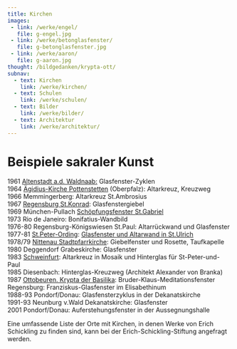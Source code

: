 ```yaml
---
title: Kirchen
images:
 - link: /werke/engel/
   file: g-engel.jpg
 - link: /werke/betonglasfenster/
   file: g-betonglasfenster.jpg
 - link: /werke/aaron/
   file: g-aaron.jpg
thought: /bildgedanken/krypta-ott/
subnav:
  - text: Kirchen
    link: /werke/kirchen/
  - text: Schulen
    link: /werke/schulen/
  - text: Bilder
    link: /werke/bilder/
  - text: Architektur
    link: /werke/architektur/
---
```


# Beispiele sakraler Kunst
 
1961 [Altenstadt a.d. Waldnaab:](/werke/kirchen/altenstadt/) Glasfenster-Zyklen  
1964 [Ägidius-Kirche Pottenstetten](http://www.st-vitus.de/potindex.html) (Oberpfalz): Altarkreuz, Kreuzweg  
1966 Memmingerberg: Altarkreuz St.Ambrosius  
1967 [Regensburg St.Konrad](/werke/kirchen/regensburg-st-konrad/): Glasfenstergiebel  
1969 München-Pullach [Schöpfungsfenster St.Gabriel](/werke/kirchen/pullach/)  
1973 Rio de Janeiro: Bonifatius-Wandbild  
1976-80 Regensburg-Königswiesen St.Paul: Altarrückwand und Glasfenster  
1977-81 [St.Peter-Ording](/werke/kirchen/st-peter-ording/): [Glasfenster und Altarwand in St.Ulrich](http://www.nord-katholiken.de/St-Peter-Ording-St-Ulrich.html)    
1978/79 [Nittenau Stadtpfarrkirche](http://www.pfarrei-nittenau.de/fotos/suche/): Giebelfenster und Rosette, Taufkapelle  
1980 Deggendorf Grabeskirche: Glasfenster  
1983 [Schweinfurt](/werke/kirchen/schweinfurt/): Altarkreuz in Mosaik und Hinterglas für St-Peter-und-Paul  
1985 Diesenbach: Hinterglas-Kreuzweg (Architekt Alexander von Branka)  
1987 [Ottobeuren. Krypta der Basilika](/werke/kirchen/krypta-ott/): Bruder-Klaus-Meditationsfenster   
Regensburg: Franziskus-Glasfenster im Elisabethinum  
1988-93 Pondorf/Donau: Glasfensterzyklus in der Dekanatskirche  
1991-93 Neunburg v.Wald Dekanatskirche: Glasfenster  
2001 Pondorf/Donau: Auferstehungsfenster in der Aussegnungshalle

Eine umfassende Liste der Orte mit Kirchen, in denen Werke von Erich Schickling zu finden sind, kann bei der Erich-Schickling-Stiftung angefragt werden.

